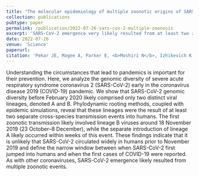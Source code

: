 ```yaml
---
title: "The molecular epidemiology of multiple zoonotic origins of SARS-CoV-2"
collection: publications
pubtype: paper
permalink: /publication/2022-07-26-sars-cov-2-multiple-zoonosis
excerpt: 'SARS-CoV-2 emergence very likely resulted from at least two zoonotic events'
date: 2022-07-26
venue: 'Science'
paperurl: 
citation: 'Pekar JE, Magee A, Parker E, <b>Moshiri N</b>, Izhikevich K, Havens JL, Gangavarapu K, Malpica Serrano LM, Crits-Christoph A, Matteson NL, Zeller M, Levy JI, Wang JC, Hughes S, Lee J, Park H, Park MS, Ching Zi Yan K, Tzer Pin Lin R, Mat Isa MN, Muhammad Noor Y, Vasylyeva TI, Garry RF, Holmes EC, Rambaut A, Suchard MA, Andersen KG, Worobey M, Wertheim JO (2022). "SARS-CoV-2 emergence very likely resulted from at least two zoonotic events." <i>Science</i>. In Press. <a href="https://doi.org/10.1126/science.abp8337" target="_blank">doi:10.1126/science.abp8337</a>'
---
```

Understanding the circumstances that lead to pandemics is important for their prevention. Here, we analyze the genomic diversity of severe acute respiratory syndrome coronavirus 2 (SARS-CoV-2) early in the coronavirus disease 2019 (COVID-19) pandemic. We show that SARS-CoV-2 genomic diversity before February 2020 likely comprised only two distinct viral lineages, denoted A and B. Phylodynamic rooting methods, coupled with epidemic simulations, reveal that these lineages were the result of at least two separate cross-species transmission events into humans. The first zoonotic transmission likely involved lineage B viruses around 18 November 2019 (23 October–8 December), while the separate introduction of lineage A likely occurred within weeks of this event. These findings indicate that it is unlikely that SARS-CoV-2 circulated widely in humans prior to November 2019 and define the narrow window between when SARS-CoV-2 first jumped into humans and when the first cases of COVID-19 were reported. As with other coronaviruses, SARS-CoV-2 emergence likely resulted from multiple zoonotic events.
